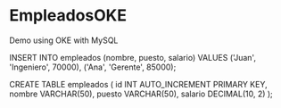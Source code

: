 # EmpleadosOKE
Demo using OKE with MySQL



INSERT INTO empleados (nombre, puesto, salario) VALUES
('Juan', 'Ingeniero', 70000),
('Ana', 'Gerente', 85000);

CREATE TABLE empleados (
    id INT AUTO_INCREMENT PRIMARY KEY,
    nombre VARCHAR(50),
    puesto VARCHAR(50),
    salario DECIMAL(10, 2)
);
